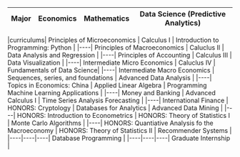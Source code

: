 |Major| Economics| Mathematics | Data Science (Predictive Analytics)|
|----|----|----|----|

|curriculums| Principles of Microeconomics | Calculus I | Introduction to Programming: Python |
|----| Principles of Macroeconomics | Caluclus II | Data Analysis and Regression |
|----| Principles of Accounting | Calculus III | Data Visualization |
|----| Intermediate Micro Economics | Caluclus IV | Fundamentals of Data Science| 
|----| Intermediate Macro Economics | Sequences, series, and foundations | Advanced Data Analysis |
|----| Topics in Economics: China | Applied Linear Algebra | Programming Machine Learning Applications |
|----| Money and Banking | Advanced Calculus I | Time Series Analysis Forecasting |
|----| International Finance | HONORS: Cryptology | Databases for Analytics | Advanced Data Mining |
|----| HONORS: Introduction to Econometrics | HONORS: Theory of Statistics I | Monte Carlo Algorithms |
|----| HONORS: Quantiative Analysis fo the Macroeconomy | HONORS: Theory of Statistics II | Recommender Systems |
|----|----|----| Database Programming |
|----|----|----| Graduate Internship |
